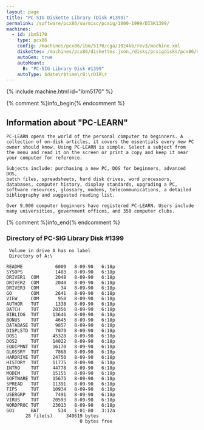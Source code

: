 ```yaml
---
layout: page
title: "PC-SIG Diskette Library (Disk #1399)"
permalink: /software/pcx86/sw/misc/pcsig/1000-1999/DISK1399/
machines:
  - id: ibm5170
    type: pcx86
    config: /machines/pcx86/ibm/5170/cga/1024kb/rev3/machine.xml
    diskettes: /machines/pcx86/diskettes.json,/disks/pcsigdisks/pcx86/diskettes.json
    autoGen: true
    autoMount:
      B: "PC-SIG Library Disk #1399"
    autoType: $date\r$time\rB:\rDIR\r
---
```


{% include machine.html id="ibm5170" %}

{% comment %}info_begin{% endcomment %}

## Information about "PC-LEARN"

    PC-LEARN opens the world of the personal computer to beginners. A
    collection of on-disk articles, it covers the essentials every new PC
    owner should know. Using PC-LEARN is simple. Select a subject from
    the menu and read it on the screen or print a copy and keep it near
    your computer for reference.
    
    Subjects include: purchasing a new PC, DOS for beginners, advanced DOS,
    batch files, spreadsheets, hard disk drives, word processors,
    databases, computer history, display standards, upgrading a PC,
    software resources, glossary, modems, telecommunications, a detailed
    bibliography and suggested reading list.
    
    Over 9,000 computer beginners have registered PC-LEARN. Users include
    many universities, government offices, and 350 computer clubs.
{% comment %}info_end{% endcomment %}


### Directory of PC-SIG Library Disk #1399

     Volume in drive A has no label
     Directory of A:\

    README            6009   8-09-90   6:18p
    SYSOPS            1483   8-09-90   6:18p
    DRIVER1  COM      2048   8-09-90   6:18p
    DRIVER2  COM      2048   8-09-90   6:18p
    DRIVER3  COM        34   8-09-90   6:18p
    GO       COM      2641   8-09-90   6:18p
    VIEW     COM       958   8-09-90   6:18p
    AUTHOR   TUT      1338   8-09-90   6:18p
    BATCH    TUT     28356   8-09-90   6:18p
    BIBLIOG  TUT     13646   8-09-90   6:18p
    BONUS    TUT      4645   8-09-90   6:18p
    DATABASE TUT      9857   8-09-90   6:18p
    DISPLSTD TUT      7079   8-09-90   6:18p
    DOS1     TUT     45328   8-09-90   6:18p
    DOS2     TUT     14022   8-09-90   6:18p
    EQUIPMNT TUT     16170   8-09-90   6:18p
    GLOSSRY  TUT      7868   8-09-90   6:18p
    HARDRIVE TUT     24750   8-09-90   6:18p
    HISTORY  TUT     11775   8-09-90   6:18p
    INTRO    TUT     44778   8-09-90   6:18p
    MODEM    TUT     15155   8-09-90   6:18p
    SOFTWARE TUT     15675   8-09-90   6:18p
    SPREAD   TUT     11391   8-09-90   6:18p
    TIPS     TUT     10934   8-09-90   6:18p
    USERGRP  TUT      7491   8-09-90   6:18p
    VIRUS    TUT     20593   8-09-90   6:18p
    WORDPROC TUT     23013   8-09-90   6:18p
    GO1      BAT       534   1-01-80   3:12a
           28 file(s)     349619 bytes
                               0 bytes free

